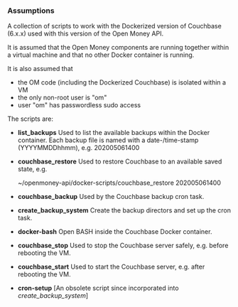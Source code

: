 ### Assumptions

A collection of scripts to work with the Dockerized version of Couchbase (6.x.x)
used with this version of the Open Money API.

It is assumed that the Open Money components are running together within a
virtual machine and that no other Docker container is running.

It is also assumed that 
- the OM code (including the Dockerized Couchbase) is isolated within a VM 
- the only non-root user is "om"
- user "om" has passwordless sudo access


The scripts are:

- **list_backups**  Used to list the available backups within the Docker container.
  Each backup file is named with a date-/time-stamp (YYYYMMDDhhmm), e.g.
    202005061400

- **couchbase_restore**  Used to restore Couchbase to an available saved state, e.g.
    
    ~/openmoney-api/docker-scripts/couchbase_restore 202005061400

- **couchbase_backup**  Used by the Couchbase backup cron task.

- **create_backup_system**  Create the backup directors and set up the cron task.
- **docker-bash**  Open BASH inside the Couchbase Docker container.

- **couchbase_stop**  Used to stop the Couchbase server safely, e.g. before rebooting the VM. 

- **couchbase_start**  Used to start the Couchbase server, e.g. after rebooting the VM. 

- **cron-setup** [An obsolete script since incorporated into _create_backup_system_]
